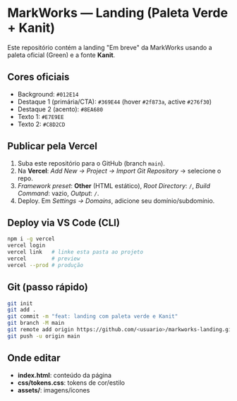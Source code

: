 # MarkWorks — Landing (Paleta Verde + Kanit)

Este repositório contém a landing "Em breve" da MarkWorks usando a paleta oficial (Green) e a fonte **Kanit**.

## Cores oficiais
- Background: `#012E14`
- Destaque 1 (primária/CTA): `#369E44` (hover `#2f873a`, active `#276f30`)
- Destaque 2 (acento): `#8EA680`
- Texto 1: `#E7E9EE`
- Texto 2: `#C8D2CD`

## Publicar pela Vercel
1. Suba este repositório para o GitHub (branch `main`).
2. Na **Vercel**: *Add New → Project → Import Git Repository* → selecione o repo.
3. *Framework preset*: **Other** (HTML estático), *Root Directory*: `/`, *Build Command*: vazio, *Output*: `/`.
4. Deploy. Em *Settings → Domains*, adicione seu domínio/subdomínio.

## Deploy via VS Code (CLI)
```bash
npm i -g vercel
vercel login
vercel link   # linke esta pasta ao projeto
vercel        # preview
vercel --prod # produção
```

## Git (passo rápido)
```bash
git init
git add .
git commit -m "feat: landing com paleta verde e Kanit"
git branch -M main
git remote add origin https://github.com/<usuario>/markworks-landing.git
git push -u origin main
```

## Onde editar
- **index.html**: conteúdo da página
- **css/tokens.css**: tokens de cor/estilo
- **assets/**: imagens/ícones
